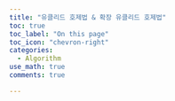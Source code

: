 ```yaml
---
title: "유클리드 호제법 & 확장 유클리드 호제법"
toc: true
toc_label: "On this page"
toc_icon: "chevron-right"
categories:
  - Algorithm
use_math: true
comments: true

---
```

